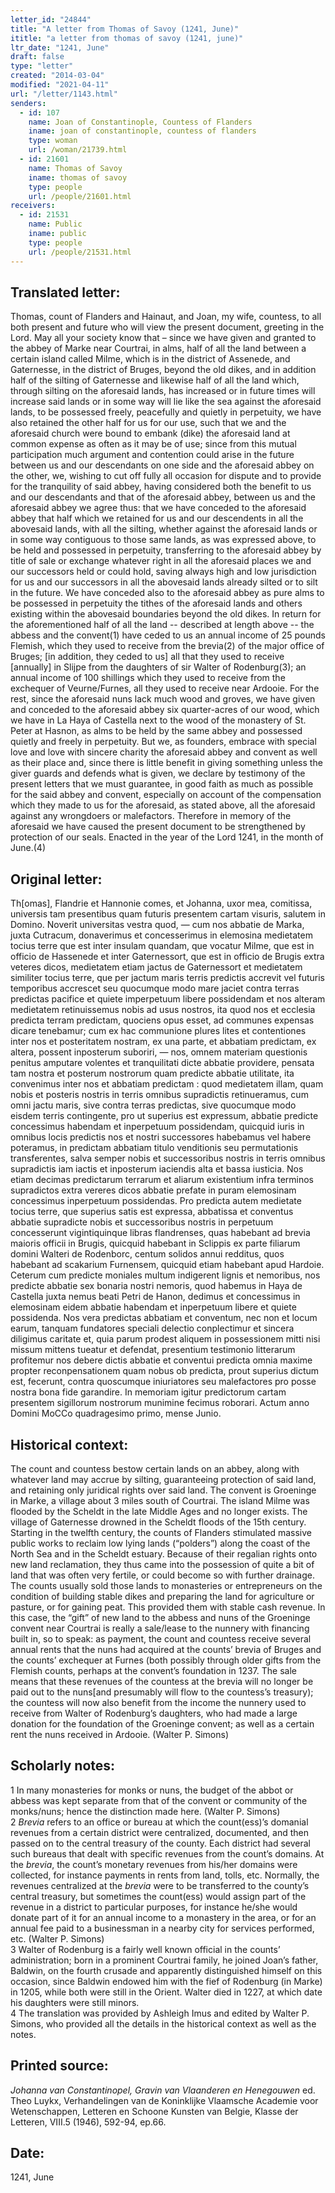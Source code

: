 ```yaml
---
letter_id: "24844"
title: "A letter from Thomas of Savoy (1241, June)"
ititle: "a letter from thomas of savoy (1241, june)"
ltr_date: "1241, June"
draft: false
type: "letter"
created: "2014-03-04"
modified: "2021-04-11"
url: "/letter/1143.html"
senders:
  - id: 107
    name: Joan of Constantinople, Countess of Flanders
    iname: joan of constantinople, countess of flanders
    type: woman
    url: /woman/21739.html
  - id: 21601
    name: Thomas of Savoy
    iname: thomas of savoy
    type: people
    url: /people/21601.html
receivers:
  - id: 21531
    name: Public
    iname: public
    type: people
    url: /people/21531.html
---
```

<h2> Translated letter:</h2>Thomas, count of Flanders and Hainaut, and Joan, my wife, countess, to all both present and future who will view the present document, greeting in the Lord.
	May all your society know that – since we have given and granted to the abbey of Marke near Courtrai, in alms, half of all the land between a certain island called Milme, which is in the district of Assenede, and Gaternesse, in the district of Bruges, beyond the old dikes, and in addition half of the silting of Gaternesse and likewise half of all the land which, through silting on the aforesaid lands, has increased or in future times will increase said lands or in some way will lie like the sea against the aforesaid lands, to be possessed freely, peacefully and quietly in perpetuity, we have also retained the other half for us for our use, such that we and the aforesaid church were bound to embank (dike) the aforesaid land at common expense as often as it may be of use; since from this mutual participation much argument and contention could arise in the future between us and our descendants on one side and the aforesaid abbey on the other, we, wishing to cut off fully all occasion for dispute and to provide for the tranquility of said abbey, having considered both the benefit to us and our descendants and that of the aforesaid abbey, between us and the aforesaid abbey we agree thus:  that we have conceded to the aforesaid abbey that half which we retained for us and our descendents in all the abovesaid lands, with all the silting, whether against the aforesaid lands or in some way contiguous to those same lands, as was expressed above, to be held and possessed in perpetuity, transferring to the aforesaid abbey by title of sale or exchange whatever right in all the aforesaid places we and our successors held or could hold, saving always high and low jurisdiction for us and our successors in all the abovesaid lands already silted or to silt in the future.  We have conceded also to the aforesaid abbey as pure alms to be possessed in perpetuity the tithes of the aforesaid lands and others existing within the abovesaid boundaries beyond the old dikes.  In  return for the aforementioned half of all the land -- described at length above -- the abbess and the convent(1) have ceded to us an annual income of 25 pounds Flemish, which they used to receive from the brevia(2) of the major office of Bruges; [in addition, they ceded to us] all that they used to receive [annually] in Slijpe from the daughters of sir Walter of Rodenburg(3); an annual income of 100 shillings which they used to receive from the exchequer of Veurne/Furnes, all they used to receive near Ardooie.  For the rest, since the aforesaid nuns lack much wood and groves, we have given and conceded to the aforesaid abbey six quarter-acres of our wood, which we have in La Haya of Castella next to the wood of the monastery of St. Peter at Hasnon, as alms to be held by the same abbey and possessed quietly and freely in perpetuity.  But we, as founders, embrace with special love and love with sincere charity the aforesaid abbey and convent as well as their place and, since there is little benefit in giving something unless the giver guards and defends what is given, we declare by testimony of the present letters that we must guarantee, in good faith as much as possible for the said abbey and convent, especially on account of the compensation which they made to us for the aforesaid, as stated above, all the aforesaid against any wrongdoers or malefactors.
	Therefore in memory of the aforesaid we have caused the present document to be strengthened by protection of our seals.
	Enacted in the year of the Lord 1241, in the month of June.(4)
<h2 class="mt-4"> Original letter:</h2>Th[omas], Flandrie et Hannonie comes, et Johanna, uxor mea, comitissa, universis tam presentibus quam futuris presentem cartam visuris, salutem in Domino.
Noverit universitas vestra quod, — cum nos abbatie de Marka, juxta Cutracum, donaverimus et concesserimus in elemosina medietatem tocius terre que est inter insulam quandam, que vocatur Milme, que est in officio de Hassenede et inter Gaternessort, que est in officio de Brugis extra veteres dicos, medietatem etiam jactus de Gaternessort et medietatem similiter tocius terre, que per jactum maris terris predictis accrevit vel futuris temporibus accrescet seu quocumque modo mare jaciet contra terras predictas pacifice et quiete imperpetuum libere possidendam et nos alteram medietatem retinuissemus nobis ad usus nostros, ita quod nos et ecclesia predicta terram predictam, quociens opus esset, ad communes expensas dicare tenebamur; cum ex hac communione plures lites et contentiones inter nos et posteritatem nostram, ex una parte, et abbatiam predictam, ex altera, possent inposterum suboriri, — nos, omnem materiam questionis penitus amputare volentes et tranquilitati dicte abbatie providere, pensata tam nostra et posterum nostrorum quam predicte abbatie utilitate, ita convenimus inter nos et abbatiam predictam : quod medietatem illam, quam nobis et posteris nostris in terris omnibus supradictis retinueramus, cum omni jactu maris, sive contra terras predictas, sive quocumque modo eisdem terris contingente, pro ut superius est expressum, abbatie predicte concessimus habendam et inperpetuum possidendam, quicquid iuris in omnibus locis predictis nos et nostri successores habebamus vel habere poteramus, in predictam abbatiam titulo venditionis seu permutationis transferentes, salva semper nobis et successoribus nostris in terris omnibus supradictis iam iactis et inposterum iaciendis alta et bassa iusticia. Nos etiam decimas predictarum terrarum et aliarum existentium infra terminos supradictos extra vereres dicos abbatie prefate in puram elemosinam concessimus inperpetuum possidendas. Pro predicta autem medietate tocius terre, que superius satis est expressa, abbatissa et conventus abbatie supradicte nobis et successoribus nostris in perpetuum concesserunt vigintiquinque libras flandrenses, quas habebant ad brevia maioris officii in Brugis, quicquid habebant in Sclippis ex parte filiarum domini Walteri de Rodenborc, centum solidos annui redditus, quos habebant ad scakarium Furnensem, quicquid etiam habebant apud Hardoie. Ceterum cum predicte moniales multum indigerent lignis et nemoribus, nos predicte abbatie sex bonaria nostri nemoris, quod habemus in Haya de Castella juxta nemus beati Petri de Hanon, dedimus et concessimus in elemosinam eidem abbatie habendam et inperpetuum libere et quiete possidenda. Nos vera predictas abbatiam et conventum, nec non et locum earum, tanquam fundatores speciali delectio conplectimur et sincera diligimus caritate et, quia parum prodest aliquem in possessionem mitti nisi missum mittens tueatur et defendat, presentium testimonio litterarum profitemur nos debere dictis abbatie et conventui predicta omnia maxime propter reconpensationem quam nobus ob predicta, prout superius dictum est, fecerunt, contra quoscumque iniuriatores seu malefactores pro posse nostra bona fide garandire. 
In memoriam igitur predictorum cartam presentem sigillorum nostrorum munimine fecimus roborari.
Actum anno Domini MoCCo quadragesimo primo, mense Junio.
<h2 class="mt-4"> Historical context:</h2>The count and countess bestow certain lands on an abbey, along with whatever land may accrue by silting, guaranteeing protection of said land, and retaining only juridical rights over said land.  The convent is Groeninge in Marke, a village about 3 miles south of Courtrai.  The island Milme was flooded by the Scheldt in the late Middle Ages and no longer exists.  The village of Gaternesse drowned in the Scheldt floods of the 15th century.
Starting in the twelfth century, the counts of Flanders stimulated massive public works to reclaim low lying lands (“polders”) along the coast of the North Sea and in the Scheldt estuary. Because of their regalian rights onto new land reclamation, they thus came into the possession of quite a bit of land that was often very fertile, or could become so with further drainage.  The counts usually sold those lands to monasteries or entrepreneurs on the condition of building stable dikes and preparing the land for agriculture or pasture, or for gaining peat.   This provided them with stable cash revenue.  In this case, the “gift” of new land to the abbess and nuns of the Groeninge convent near Courtrai is really a sale/lease to the nunnery with financing built in, so to speak:  as payment, the count and countess receive several annual rents that the nuns had acquired at the counts’ brevia of Bruges and the counts’ exchequer at Furnes (both possibly through older gifts from the Flemish counts, perhaps at the convent’s foundation in 1237.  The sale means that these revenues of the countess at the brevia will no longer be paid out to the nuns[and presumably will flow to the countess’s treasury); the countess will now also benefit from the income the nunnery used to receive from Walter of Rodenburg’s daughters, who had made a large donation for the foundation of the Groeninge convent; as well as a certain rent the nuns received in Ardooie.  (Walter P. Simons)
<h2 class="mt-4"> Scholarly notes:</h2><p>1 In many monasteries for monks or nuns, the budget of the abbot or abbess was kept separate from that of the convent or community of the monks/nuns; hence the distinction made here. (Walter P. Simons) <br>2 <em>Brevia</em> refers to an office or bureau at which the count(ess)’s domanial revenues from a certain district were centralized, documented, and then passed on to the central treasury of the county. Each district had several such bureaus that dealt with specific revenues from the count’s domains. At the <em>brevia</em>, the count’s monetary revenues from his/her domains were collected, for instance payments in rents from land, tolls, etc. Normally, the revenues centralized at the <em>brevia</em> were to be transferred to the county’s central treasury, but sometimes the count(ess) would assign part of the revenue in a district to particular purposes, for instance he/she would donate part of it for an annual income to a monastery in the area, or for an annual fee paid to a businessman in a nearby city for services performed, etc. (Walter P. Simons) <br>3 Walter of Rodenburg is a fairly well known official in the counts’ administration; born in a prominent Courtrai family, he joined Joan’s father, Baldwin, on the fourth crusade and apparently distinguished himself on this occasion, since Baldwin endowed him with the fief of Rodenburg (in Marke) in 1205, while both were still in the Orient. Walter died in 1227, at which date his daughters were still minors. <br>4 The translation was provided by Ashleigh Imus and edited by Walter P. Simons, who provided all the details in the historical context as well as the notes.</p><h2 class="mt-4"> Printed source:</h2><p><em>Johanna van Constantinopel, Gravin van Vlaanderen en Henegouwen</em> ed. Theo Luykx, Verhandelingen van de Koninklijke Vlaamsche Academie voor Wetenschappen, Letteren en Schoone Kunsten van Belgie, Klasse der Letteren, VIII.5 (1946), 592-94, ep.66.</p><h2 class="mt-4"> Date:</h2>1241, June